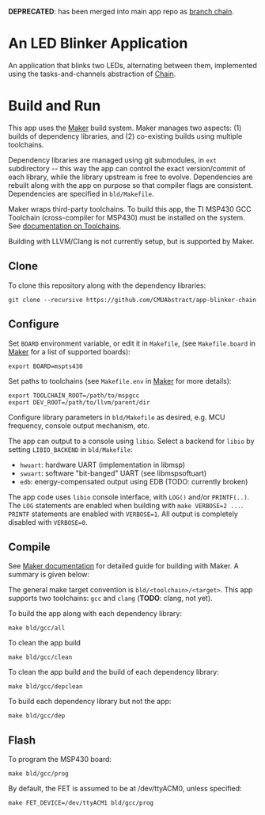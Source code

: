 **DEPRECATED**: has been merged into main app repo as [branch chain](https://github.com/CMUAbstract/app-blinker/tree/chain).

An LED Blinker Application
==========================

An application that blinks two LEDs, alternating between them, implemented
using the tasks-and-channels abstraction of
[Chain](https://github.com/CMUAbstract/libchain).

Build and Run
=============

This app uses the [Maker](https://github.com/CMUAbstract/maker) build system.
Maker manages two aspects: (1) builds of dependency libraries, and (2)
co-existing builds using multiple toolchains.

Dependency libraries are managed using git submodules, in `ext` subdirectory --
this way the app can control the exact version/commit of each library, while
the library upstream is free to evolve. Dependencies are rebuilt along with the
app on purpose so that compiler flags are consistent. Dependencies are
specified in `bld/Makefile`.

Maker wraps third-party toolchains. To build this app, the TI MSP430 GCC
Toolchain (cross-compiler for MSP430) must be installed on the system. See
[documentation on
Toolchains](https://github.com/CMUAbstract/releases/blob/master/Toolchains.md).

Building with LLVM/Clang is not currently setup, but is supported by Maker.

Clone
-----

To clone this repository along with the dependency libraries:

    git clone --recursive https://github.com/CMUAbstract/app-blinker-chain


Configure
---------

Set `BOARD` environment variable, or edit it in `Makefile`, (see `Makefile.board`
in [Maker](https://github.com/CMUAbstract/maker) for a list of supported boards):

    export BOARD=mspts430

Set paths to toolchains (see `Makefile.env` in
[Maker](https://github.com/CMUAbstract/maker) for more details):

    export TOOLCHAIN_ROOT=/path/to/mspgcc
    export DEV_ROOT=/path/to/llvm/parent/dir

Configure library parameters in `bld/Makefile` as desired, e.g. MCU frequency,
console output mechanism, etc.

The app can output to a console using `libio`. Select a backend for `libio` by
setting `LIBIO_BACKEND` in `bld/Makefile`:

* `hwuart`: hardware UART (implementation in libmsp)
* `swuart`: software "bit-banged" UART (see libmspsoftuart)
* `edb`: energy-compensated output using EDB (TODO: currently broken)

The app code uses `libio` console interface, with `LOG()` and/or `PRINTF(..)`.
The `LOG` statements are enabled when building with `make VERBOSE=2 ...`.
`PRINTF` statements are enabled with `VERBOSE=1`. All output is completely
disabled with `VERBOSE=0`.

Compile
-------

See [Maker documentation](https://github.com/CMUAbstract/Maker) for detailed
guide for building with Maker. A summary is given below:

The general make target convention is `bld/<toolchain>/<target>`.  This app
supports two toolchains: `gcc` and `clang` (**TODO**: clang, not yet).

To build the app along with each dependency library:

    make bld/gcc/all

To clean the app build

    make bld/gcc/clean

To clean the app build and the build of each dependency library:

    make bld/gcc/depclean

To build each dependency library but not the app:

    make bld/gcc/dep

Flash
-----

To program the MSP430 board:

    make bld/gcc/prog

By default, the FET is assumed to be at /dev/ttyACM0, unless specified:

    make FET_DEVICE=/dev/ttyACM1 bld/gcc/prog
